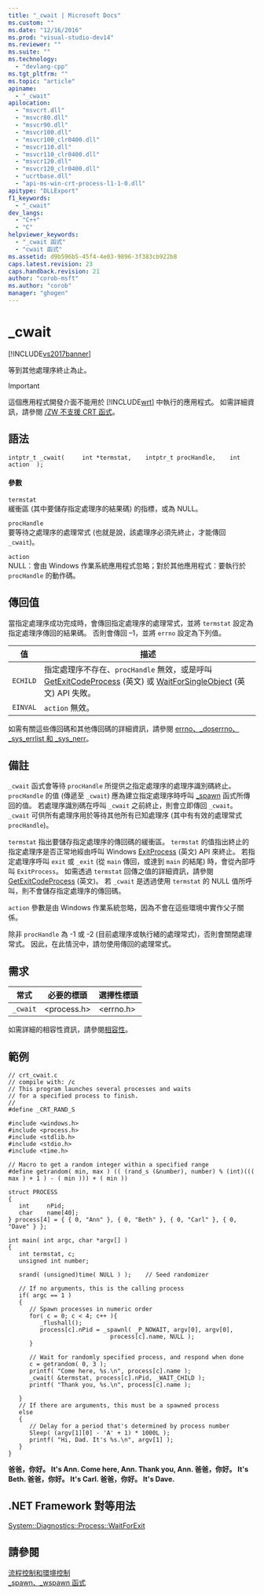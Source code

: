 ```yaml
---
title: "_cwait | Microsoft Docs"
ms.custom: ""
ms.date: "12/16/2016"
ms.prod: "visual-studio-dev14"
ms.reviewer: ""
ms.suite: ""
ms.technology: 
  - "devlang-cpp"
ms.tgt_pltfrm: ""
ms.topic: "article"
apiname: 
  - "_cwait"
apilocation: 
  - "msvcrt.dll"
  - "msvcr80.dll"
  - "msvcr90.dll"
  - "msvcr100.dll"
  - "msvcr100_clr0400.dll"
  - "msvcr110.dll"
  - "msvcr110_clr0400.dll"
  - "msvcr120.dll"
  - "msvcr120_clr0400.dll"
  - "ucrtbase.dll"
  - "api-ms-win-crt-process-l1-1-0.dll"
apitype: "DLLExport"
f1_keywords: 
  - "_cwait"
dev_langs: 
  - "C++"
  - "C"
helpviewer_keywords: 
  - "_cwait 函式"
  - "cwait 函式"
ms.assetid: d9b596b5-45f4-4e03-9896-3f383cb922b8
caps.latest.revision: 23
caps.handback.revision: 21
author: "corob-msft"
ms.author: "corob"
manager: "ghogen"
---
```

# _cwait
[!INCLUDE[vs2017banner](../../assembler/inline/includes/vs2017banner.md)]

等到其他處理序終止為止。  
  
> [!IMPORTANT]
>  這個應用程式開發介面不能用於 [!INCLUDE[wrt](../../atl/reference/includes/wrt_md.md)] 中執行的應用程式。  如需詳細資訊，請參閱 [\/ZW 不支援 CRT 函式](http://msdn.microsoft.com/library/windows/apps/jj606124.aspx)。  
  
## 語法  
  
```  
intptr_t _cwait(     int *termstat,    intptr_t procHandle,    int action  );  
```  
  
#### 參數  
 `termstat`  
 緩衝區 \(其中要儲存指定處理序的結果碼\) 的指標，或為 NULL。  
  
 `procHandle`  
 要等待之處理序的處理常式 \(也就是說，該處理序必須先終止，才能傳回 `_cwait`\)。  
  
 `action`  
 NULL：會由 Windows 作業系統應用程式忽略；對於其他應用程式：要執行於 `procHandle` 的動作碼。  
  
## 傳回值  
 當指定處理序成功完成時，會傳回指定處理序的處理常式，並將 `termstat` 設定為指定處理序傳回的結果碼。  否則會傳回 –1，並將 `errno` 設定為下列值。  
  
|值|描述|  
|-------|--------|  
|`ECHILD`|指定處理序不存在、`procHandle` 無效，或是呼叫 [GetExitCodeProcess](http://msdn.microsoft.com/library/windows/desktop/ms683189.aspx) \(英文\) 或 [WaitForSingleObject](http://msdn.microsoft.com/library/windows/desktop/ms687032.aspx) \(英文\) API 失敗。|  
|`EINVAL`|`action` 無效。|  
  
 如需有關這些傳回碼和其他傳回碼的詳細資訊，請參閱 [errno、\_doserrno、\_sys\_errlist 和 \_sys\_nerr](../../c-runtime-library/errno-doserrno-sys-errlist-and-sys-nerr.md)。  
  
## 備註  
 `_cwait` 函式會等待 `procHandle` 所提供之指定處理序的處理序識別碼終止。  `procHandle` 的值 \(傳遞至 `_cwait`\) 應為建立指定處理序時呼叫 [\_spawn](../../c-runtime-library/spawn-wspawn-functions.md) 函式所傳回的值。  若處理序識別碼在呼叫 `_cwait` 之前終止，則會立即傳回 `_cwait`。  `_cwait` 可供所有處理序用於等待其他所有已知處理序 \(其中有有效的處理常式 `procHandle`\)。  
  
 `termstat` 指出要儲存指定處理序的傳回碼的緩衝區。  `termstat` 的值指出終止的指定處理序是否正常地經由呼叫 Windows [ExitProcess](http://msdn.microsoft.com/library/windows/desktop/ms682658.aspx) \(英文\) API 來終止。  若指定處理序呼叫 `exit` 或 `_exit` \(從 `main` 傳回，或達到 `main` 的結尾\) 時，會從內部呼叫 `ExitProcess`。  如需透過 `termstat` 回傳之值的詳細資訊，請參閱 [GetExitCodeProcess](http://msdn.microsoft.com/library/windows/desktop/ms683189.aspx) \(英文\)。  若 `_cwait` 是透過使用 `termstat` 的 NULL 值所呼叫，則不會儲存指定處理序的傳回碼。  
  
 `action` 參數是由 Windows 作業系統忽略，因為不會在這些環境中實作父子關係。  
  
 除非 `procHandle` 為 \-1 或 \-2 \(目前處理序或執行緒的處理常式\)，否則會關閉處理常式。  因此，在此情況中，請勿使用傳回的處理常式。  
  
## 需求  
  
|常式|必要的標頭|選擇性標頭|  
|--------|-----------|-----------|  
|`_cwait`|\<process.h\>|\<errno.h\>|  
  
 如需詳細的相容性資訊，請參閱[相容性](../../c-runtime-library/compatibility.md)。  
  
## 範例  
  
```  
// crt_cwait.c  
// compile with: /c  
// This program launches several processes and waits  
// for a specified process to finish.  
//  
#define _CRT_RAND_S  
  
#include <windows.h>  
#include <process.h>  
#include <stdlib.h>  
#include <stdio.h>  
#include <time.h>  
  
// Macro to get a random integer within a specified range  
#define getrandom( min, max ) (( (rand_s (&number), number) % (int)((( max ) + 1 ) - ( min ))) + ( min ))  
  
struct PROCESS  
{  
   int     nPid;  
   char    name[40];  
} process[4] = { { 0, "Ann" }, { 0, "Beth" }, { 0, "Carl" }, { 0, "Dave" } };  
  
int main( int argc, char *argv[] )  
{  
   int termstat, c;  
   unsigned int number;  
  
   srand( (unsigned)time( NULL ) );    // Seed randomizer  
  
   // If no arguments, this is the calling process  
   if( argc == 1 )  
   {  
      // Spawn processes in numeric order  
      for( c = 0; c < 4; c++ ){  
         _flushall();  
         process[c].nPid = _spawnl( _P_NOWAIT, argv[0], argv[0],   
                             process[c].name, NULL );  
      }  
  
      // Wait for randomly specified process, and respond when done   
      c = getrandom( 0, 3 );  
      printf( "Come here, %s.\n", process[c].name );  
      _cwait( &termstat, process[c].nPid, _WAIT_CHILD );  
      printf( "Thank you, %s.\n", process[c].name );  
  
   }  
   // If there are arguments, this must be a spawned process   
   else  
   {  
      // Delay for a period that's determined by process number  
      Sleep( (argv[1][0] - 'A' + 1) * 1000L );  
      printf( "Hi, Dad. It's %s.\n", argv[1] );  
   }  
}  
```  
  
  **爸爸，你好。  It's Ann.  Come here, Ann.  Thank you, Ann.  爸爸，你好。  It's Beth.  爸爸，你好。  It's Carl.  爸爸，你好。  It's Dave.**    
## .NET Framework 對等用法  
 [System::Diagnostics::Process::WaitForExit](https://msdn.microsoft.com/en-us/library/system.diagnostics.process.waitforexit.aspx)  
  
## 請參閱  
 [流程控制和環境控制](../../c-runtime-library/process-and-environment-control.md)   
 [\_spawn、\_wspawn 函式](../../c-runtime-library/spawn-wspawn-functions.md)